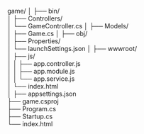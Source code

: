 game/
│
├── bin/                   
│
├── Controllers/           
│   └── GameController.cs
│
├── Models/               
│   ├── Game.cs
│
├── obj/                    
│
├── Properties/              
│   └── launchSettings.json
│
├── wwwroot/                 
│   ├── js/                 
│   │   ├── app.controller.js    
│   │   ├── app.module.js  
│   │   └── app.service.js   
│   └── index.html      
│
├── appsettings.json    
├── game.csproj    
├── Program.cs              
├── Startup.cs          
└── index.html          
